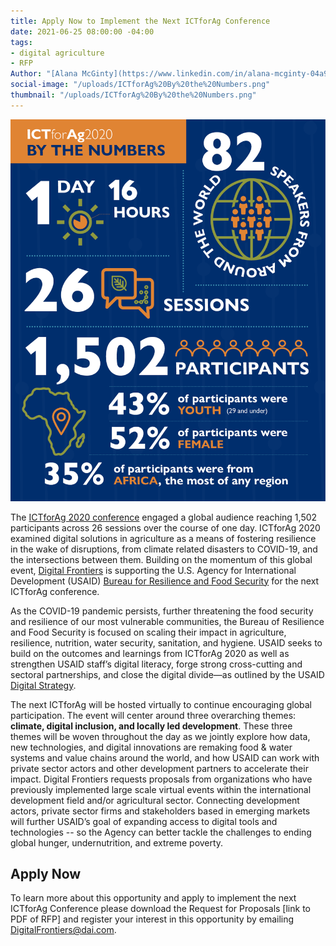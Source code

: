 ```yaml
---
title: Apply Now to Implement the Next ICTforAg Conference
date: 2021-06-25 08:00:00 -04:00
tags:
- digital agriculture
- RFP
Author: "[Alana McGinty](https://www.linkedin.com/in/alana-mcginty-04a91657/)"
social-image: "/uploads/ICTforAg%20By%20the%20Numbers.png"
thumbnail: "/uploads/ICTforAg%20By%20the%20Numbers.png"
---
```


![ICTforAg By the Numbers.png](/uploads/ICTforAg%20By%20the%20Numbers.png)

The [ICTforAg 2020 conference](https://www.ictforag.com/) engaged a global audience reaching 1,502 participants across 26 sessions over the course of one day. ICTforAg 2020 examined digital solutions in agriculture as a means of fostering resilience in the wake of disruptions, from climate related disasters to COVID-19, and the intersections between them. Building on the momentum of this global event, [Digital Frontiers](https://www.dai.com/our-work/projects/worldwide-digital-frontiers-df) is supporting the U.S. Agency for International Development (USAID) [Bureau for Resilience and Food Security](https://www.usaid.gov/who-we-are/organization/bureaus/bureau-resilience-and-food-security) for the next ICTforAg conference.

As the COVID-19 pandemic persists, further threatening the food security and resilience of our most vulnerable communities, the Bureau of Resilience and Food Security is focused on scaling their impact in agriculture, resilience, nutrition, water security, sanitation, and hygiene. USAID seeks to build on the outcomes and learnings from ICTforAg 2020 as well as strengthen USAID staff’s digital literacy, forge strong cross-cutting and sectoral partnerships, and close the digital divide—as outlined by the USAID [Digital Strategy](https://www.usaid.gov/sites/default/files/documents/15396/USAID_Digital_Strategy.pdf).

The next ICTforAg will be hosted virtually to continue encouraging global participation. The event will center around three overarching themes: **climate, digital inclusion, and locally led development**. These three themes will be woven throughout the day as we jointly explore how data, new technologies, and digital innovations are remaking food & water systems and value chains around the world, and how USAID can work with private sector actors and other development partners to accelerate their impact. Digital Frontiers requests proposals from organizations who have previously implemented large scale virtual events within the international development field and/or agricultural sector. Connecting development actors, private sector firms and stakeholders based in emerging markets will further USAID’s goal of expanding access to digital tools and technologies -- so the Agency can better tackle the challenges to ending global hunger, undernutrition, and extreme poverty.

## Apply Now

To learn more about this opportunity and apply to implement the next ICTforAg Conference please download the Request for Proposals \[link to PDF of RFP\] and register your interest in this opportunity by emailing [DigitalFrontiers@dai.com](mailto:DigitalFrontiers@dai.com).